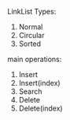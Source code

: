 LinkList Types:
1. Normal
2. Circular
3. Sorted

main operations:
1. Insert
2. Insert(index)
3. Search
4. Delete
5. Delete(index)
